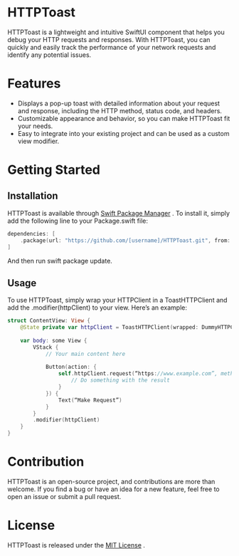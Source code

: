 # HTTPToast
HTTPToast is a lightweight and intuitive SwiftUI component that helps you debug your HTTP requests and responses. With HTTPToast, you can quickly and easily track the performance of your network requests and identify any potential issues.
# Features
* Displays a pop-up toast with detailed information about your request and response, including the HTTP method, status code, and headers.
* Customizable appearance and behavior, so you can make HTTPToast fit your needs.
* Easy to integrate into your existing project and can be used as a custom view modifier.
# Getting Started
## Installation
HTTPToast is available through  [Swift Package Manager](https://swift.org/package-manager/) . To install it, simply add the following line to your Package.swift file:
```swift
dependencies: [
    .package(url: "https://github.com/[username]/HTTPToast.git", from: "0.1.0")
]
```

And then run swift package update.
## Usage
To use HTTPToast, simply wrap your HTTPClient in a ToastHTTPClient and add the .modifier(httpClient) to your view.
Here’s an example:
```swift
struct ContentView: View {
    @State private var httpClient = ToastHTTPClient(wrapped: DummyHTTPClient())
    
    var body: some View {
        VStack {
            // Your main content here
            
            Button(action: {
                self.httpClient.request(“https://www.example.com”, method: .get, headers: nil, body: nil) { result in
                    // Do something with the result
                }
            }) {
                Text(“Make Request”)
            }
        }
        .modifier(httpClient)
    }
}
```
# Contribution
HTTPToast is an open-source project, and contributions are more than welcome. If you find a bug or have an idea for a new feature, feel free to open an issue or submit a pull request.
# License
HTTPToast is released under the  [MIT License](https://github.com/%5Busername%5D/HTTPToast/blob/master/LICENSE) .
